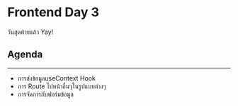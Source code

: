 # Frontend Day 3 
วันสุดท้ายแล้ว Yay!  

## Agenda
--- 
- การส่งข้อมูลuseContext Hook
- การ Route ไปหน้าอื่นๆในรูปแบบต่างๆ
- การจัดการกับฟอร์มข้อมูล
